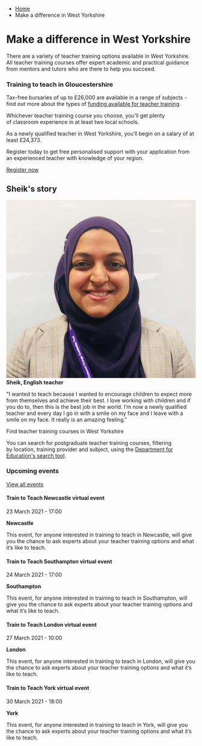 *   [Home](/)
*   Make a difference in West Yorkshire

Make a difference in West Yorkshire
===================================

There are a variety of teacher training options available in West Yorkshire. All teacher training courses offer expert academic and practical guidance from mentors and tutors who are there to help you succeed.

### Training to teach in Gloucestershire

Tax-free bursaries of up to £26,000 are available in a range of subjects - find out more about the types of [funding available for teacher training](https://getintoteaching.education.gov.uk/funding-my-teacher-training/bursaries-and-scholarships-for-teacher-training).

Whichever teacher training course you choose, you'll get plenty of classroom experience in at least two local schools.

As a newly qualified teacher in West Yorkshire, you’ll begin on a salary of at least £24,373.

Register today to get free personalised support with your application from an experienced teacher with knowledge of your region.

[Register now](https://register.getintoteaching.education.gov.uk/register)

Sheik's story   
----------------

![](/sites/default/files/Sheik%20Begum%20image%202.jpg)**Sheik, English teacher**  
  
"I wanted to teach because I wanted to encourage children to expect more from themselves and achieve their best. I love working with children and if you do to, then this is the best job in the world. I’m now a newly qualified teacher and every day I go in with a smile on my face and I leave with a smile on my face. It really is an amazing feeling."

Find teacher training courses in West Yorkshire

You can search for postgraduate teacher training courses, filtering by location, training provider and subject, using the [Department for Education's search tool](https://www.gov.uk/find-postgraduate-teacher-training-courses).

### Upcoming events

[View all events](/teaching-events)

[](/teaching-events/train-to-teach-events/train-to-teach-newcastle-virtual-event-230321)

#### Train to Teach Newcastle virtual event

23 March 2021 - 17:00

**Newcastle**

This event, for anyone interested in training to teach in Newcastle, will give you the chance to ask experts about your teacher training options and what it’s like to teach.

[](/teaching-events/train-to-teach-events/train-to-teach-southampton-virtual-event-240321)

#### Train to Teach Southampton virtual event

24 March 2021 - 17:00

**Southampton**

This event, for anyone interested in training to teach in Southampton, will give you the chance to ask experts about your teacher training options and what it’s like to teach.

[](/teaching-events/train-to-teach-events/train-to-teach-london-virtual-event-270321)

#### Train to Teach London virtual event

27 March 2021 - 10:00

**London**

This event, for anyone interested in training to teach in London, will give you the chance to ask experts about your teacher training options and what it’s like to teach.

[](/teaching-events/train-to-teach-events/train-to-teach-york-virtual-event-300321)

#### Train to Teach York virtual event

30 March 2021 - 18:00

**York**

This event, for anyone interested in training to teach in York, will give you the chance to ask experts about your teacher training options and what it’s like to teach.